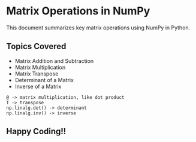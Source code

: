 # Matrix Operations in NumPy

This document summarizes key matrix operations using NumPy in Python.

## Topics Covered

- Matrix Addition and Subtraction
- Matrix Multiplication
- Matrix Transpose
- Determinant of a Matrix
- Inverse of a Matrix

```
@ -> matrix multiplication, like dot product
T -> transpose
np.linalg.det() -> determinant
np.linalg.inv() -> inverse
```

## Happy Coding!!